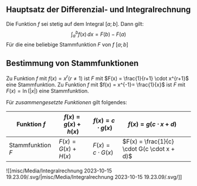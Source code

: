 ## Hauptsatz der Differenzial- und Integralrechnung

Die Funktion $f$ sei stetig auf dem Integral $[a;b]$. Dann gilt:
$$\int_{a}^{b} f(x) \,dx  = F(b) - F(a)$$
Für die eine beliebige Stammfunktion $F$ von $f$ $[a;b]$

## Bestimmung von Stammfunktionen

Zu Funktion $f$ mit $f(x)= x^{r}(r \neq 1)$ ist $F$ mit $F(x) = \frac{1}{r+1} \cdot x^{r+1}$ eine Stammfunktion.
Zu Funktion $f$ mit $f(x) = x^{-1}= \frac{1}{x}$ ist $F$ mit $F(x) = \ln( \vert x \vert)$  eine Stammfunktion.

Für *zusammengesetzte Funktionen* gilt folgendes: 

| Funktion $f$      | $f(x) = g(x) + h(x)$ | $f(x) = c \cdot g(x)$ | $f(x)=g(c \cdot x +d)$                      |     |
| ----------------- | -------------------- | --------------------- | ------------------------------------------- | --- |
| Stammfunktion $F$ | $F(x)=G(x) + H(x)$   | $F(x) = c \cdot G(x)$ | $F(x) = \frac{1}{c} \cdot G(c \cdot x + d)$ |     |


![[misc/Media/Integralrechnung 2023-10-15 19.23.09/\.svg/|misc/Media/Integralrechnung 2023-10-15 19.23.09/\.svg/]]
